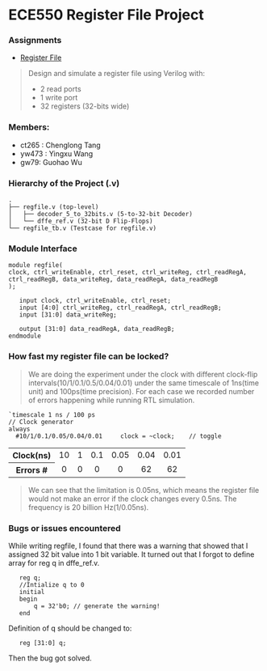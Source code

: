 # ECE550 Register File Project

### Assignments
* [Register File](https://docs.google.com/document/d/13pMWzsmZfrICd5y8h_IV-i10vbHDuiZZa8V3Kn0VrvU/edit)
> Design and simulate a register file using Verilog with:
>* 2 read ports
>* 1 write port
>* 32 registers (32-bits wide)


### Members:

* ct265 : Chenglong Tang
* yw473 : Yingxu Wang
* gw79: Guohao Wu

### Hierarchy of the Project (.v)
    .
    ├── regfile.v (top-level)
    │   ├── decoder_5_to_32bits.v (5-to-32-bit Decoder)
    │   └── dffe_ref.v (32-bit D Flip-Flops)
    └── regfile_tb.v (Testcase for regfile.v)

### Module Interface

```
module regfile(
clock, ctrl_writeEnable, ctrl_reset, ctrl_writeReg, ctrl_readRegA, ctrl_readRegB, data_writeReg, data_readRegA, data_readRegB
);

   input clock, ctrl_writeEnable, ctrl_reset;
   input [4:0] ctrl_writeReg, ctrl_readRegA, ctrl_readRegB;
   input [31:0] data_writeReg;

   output [31:0] data_readRegA, data_readRegB;
endmodule
```
### How fast my register file can be locked?

>We are doing the experiment under the clock with different clock-flip intervals(10/1/0.1/0.5/0.04/0.01) under the same timescale of 1ns(time unit) and 100ps(time precision). For each case we recorded number of errors happening while running RTL simulation.
```
`timescale 1 ns / 100 ps
// Clock generator
always
  #10/1/0.1/0.05/0.04/0.01     clock = ~clock;    // toggle
```
<table >
  <tr>
    <th align="center">Clock(ns)</th>
    <td align="center">10</td>
    <td align="center">1</td>
    <td align="center">0.1</td>
    <td align="center">0.05</td>
    <td align="center">0.04</td>
    <td align="center">0.01</td>
  </tr>
  <tr>
    <th align="center">Errors #</th>
    <td align="center">0</td>
    <td align="center">0</td>
    <td align="center">0</td>
    <td align="center">0</td>
    <td align="center">62</td>
    <td align="center">62</td>
  </tr>
</table>

>We can see that the limitation is 0.05ns, which means the register file would not make an error if the clock changes every 0.5ns. The frequency is 20 billion Hz(1/0.05ns).

### Bugs or issues encountered

While writing regfile, I found that there was a warning that showed that I assigned 32 bit value into 1 bit variable. It turned out that I forgot to define array for reg q in dffe_ref.v.
```
   reg q;
   //Intialize q to 0
   initial
   begin
       q = 32'b0; // generate the warning!
   end
```
Definition of q should be changed to:
```
   reg [31:0] q;
```
Then the bug got solved.
